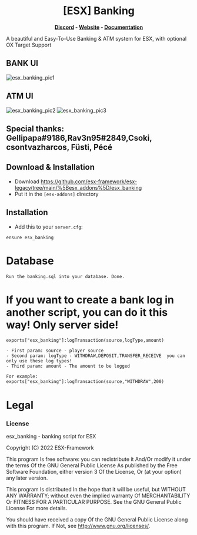 <h1 align='center'>[ESX] Banking</a></h1><p align='center'><b><a href='https://discord.esx-framework.org/'>Discord</a> - <a href='https://esx-framework.org/'>Website</a> - <a href='https://docs.esx-framework.org/legacy/installation'>Documentation</a></b></h5>

A beautiful and Easy-To-Use Banking & ATM system for ESX, with optional OX Target Support


## BANK UI
![esx_banking_pic1](https://user-images.githubusercontent.com/22717950/189738189-375101ac-c86b-4ce8-8df3-19d740c3809c.png)
## ATM UI
![esx_banking_pic2](https://user-images.githubusercontent.com/22717950/189738199-a325092b-5f1d-4c7f-8950-d660d053ed0f.png)
![esx_banking_pic3](https://user-images.githubusercontent.com/22717950/189738210-7af2c7d5-7fa1-4f70-8460-743ee9258f88.png)


## Special thanks: Gellipapa#9186,Rav3n95#2849,Csoki, csontvazharcos, Füsti, Pécé

## Download & Installation

- Download https://github.com/esx-framework/esx-legacy/tree/main/%5Besx_addons%5D/esx_banking
- Put it in the `[esx-addons]` directory

## Installation
- Add this to your `server.cfg`:

```
ensure esx_banking
```

# Database
```
Run the banking.sql into your database. Done.
```

# If you want to create a bank log in another script, you can do it this way! Only server side!
```
exports["esx_banking"]:logTransaction(source,logType,amount)

- First param: source - player source
- Second param: logType - WITHDRAW,DEPOSIT,TRANSFER_RECEIVE  you can only use these log types!
- Third param: amount - The amount to be logged

For example: exports["esx_banking"]:logTransaction(source,"WITHDRAW",200)
```

# Legal
### License
esx_banking - banking script for ESX

Copyright (C) 2022 ESX-Framework

This program Is free software: you can redistribute it And/Or modify it under the terms Of the GNU General Public License As published by the Free Software Foundation, either version 3 Of the License, Or (at your option) any later version.

This program Is distributed In the hope that it will be useful, but WITHOUT ANY WARRANTY; without even the implied warranty Of MERCHANTABILITY Or FITNESS FOR A PARTICULAR PURPOSE. See the GNU General Public License For more details.

You should have received a copy Of the GNU General Public License along with this program. If Not, see http://www.gnu.org/licenses/.
